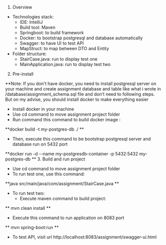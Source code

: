 1. Overview
- Technologies stack:
  + IDE: IntelliJ
  + Build tool: Maven
  + Springboot: to build framework
  + Docker: to bootstrap postgresql and database automatically
  + Swagger: to have UI to test API
  + MapStruct: to map between DTO and Entity
- Folder structure:
  + StairCase.java: run to display test one
  + MainApplication.java: run to display test two
2. Pre-install

**Note: If you don't have docker, you need to install postgresql server on your machine and create assignment database and table like what i wrote in /database/assignment_schema.sql file and don't need to following steps. But on my advise, you should install docker to make everything easier
- Install docker in your machine
- Use cd command to move assignment project folder
- Run command this command to build docker image :

**docker build -t my-postgres-db ./
**
- Then, execute this command to be bootstrap postgresql server and database run on 5432 port

**docker run -d --name my-postgresdb-container -p 5432:5432 my-postgres-db
**
3. Build and run project
- Use cd command to move assignment project folder
- To run test one, use this command: 

**java src/main/java/com/assignment/StairCase.java
**
- To run test two:
  + Execute maven command to build project:
  
**  mvn clean install
**  
  + Execute this command to run application on 8083 port
  
**  mvn spring-boot:run
**  
  + To test API, visit url http://localhost:8083/assignment/swagger-ui.html
